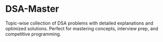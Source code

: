 # DSA-Master

Topic-wise collection of DSA problems with detailed explanations and optimized solutions. Perfect for mastering concepts, interview prep, and competitive programming.
